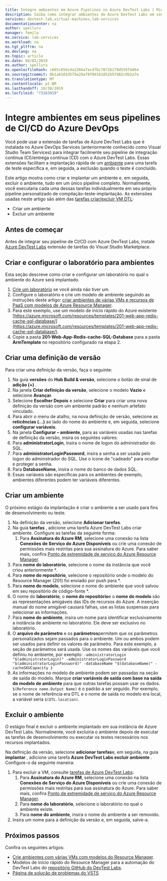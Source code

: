 ```yaml
---
title: Integre ambientes em Azure Pipelines no Azure DevTest Labs | Microsoft Docs
description: Saiba como integrar ambientes de Azure DevTest Labs em seus pipelines de CI (integração contínua) e distribuição contínua (CD) do Azure DevOps.
services: devtest-lab,virtual-machines,lab-services
documentationcenter: na
author: spelluru
manager: femila
ms.service: lab-services
ms.workload: na
ms.tgt_pltfrm: na
ms.devlang: na
ms.topic: article
ms.date: 04/02/2019
ms.author: spelluru
ms.openlocfilehash: c665c65dcda2266a7acd7bc78726179d559f4d64
ms.sourcegitcommit: 0b1a4101d575e28af0f0d161852b57d82c9b2a7e
ms.translationtype: MT
ms.contentlocale: pt-BR
ms.lasthandoff: 10/30/2019
ms.locfileid: "73163919"
---
```

# <a name="integrate-environments-into-your-azure-devops-cicd-pipelines"></a>Integre ambientes em seus pipelines de CI/CD do Azure DevOps
Você pode usar a extensão de tarefas de Azure DevTest Labs que é instalada no Azure DevOps Services (anteriormente conhecido como Visual Studio Team Services) para integrar facilmente seu pipeline de integração contínua (CI)/entrega contínua (CD) com o Azure DevTest Labs. Essas extensões facilitam a implantação rápida de um [ambiente](devtest-lab-test-env.md) para uma tarefa de teste específica e, em seguida, a exclusão quando o teste é concluído. 

Este artigo mostra como criar e implantar um ambiente e, em seguida, excluir o ambiente, tudo em um único pipeline completo. Normalmente, você executaria cada uma dessas tarefas individualmente em seu próprio pipeline personalizado de compilação-teste-implantação. As extensões usadas neste artigo são além das [tarefas criar/excluir VM DTL](devtest-lab-integrate-ci-cd-vsts.md):

- Criar um ambiente
- Excluir um ambiente

## <a name="before-you-begin"></a>Antes de começar
Antes de integrar seu pipeline de CI/CD com Azure DevTest Labs, instale [Azure DevTest Labs](https://marketplace.visualstudio.com/items?itemName=ms-azuredevtestlabs.tasks) extensão de tarefas do Visual Studio Marketplace. 

## <a name="create-and-configure-the-lab-for-environments"></a>Criar e configurar o laboratório para ambientes
Esta seção descreve como criar e configurar um laboratório no qual o ambiente do Azure será implantado.

1. [Crie um laboratório](devtest-lab-create-lab.md) se você ainda não tiver um. 
2. Configure o laboratório e crie um modelo de ambiente seguindo as instruções deste artigo: [criar ambientes de várias VMs e recursos de PaaS com modelos de Azure Resource Manager](devtest-lab-create-environment-from-arm.md).
3. Para este exemplo, use um modelo de início rápido do Azure existente [https://azure.microsoft.com/resources/templates/201-web-app-redis-cache-sql-database/](https://azure.microsoft.com/resources/templates/201-web-app-redis-cache-sql-database/).
4. Copie a pasta **201-Web-App-Redis-cache-SQL-Database** para a pasta **ArmTemplate** no repositório configurado na etapa 2.

## <a name="create-a-release-definition"></a>Criar uma definição de versão
Para criar uma definição da versão, faça o seguinte:

1.  Na guia **versões** do **Hub Build & versão**, selecione o botão de sinal de **adição (+)** .
2.  Na janela **Criar definição da versão**, selecione o modelo **Vazio** e selecione **Avançar**.
3.  Selecione **Escolher Depois** e selecione **Criar** para criar uma nova definição da versão com um ambiente padrão e nenhum artefato vinculado.
4.  Para abrir o menu de atalho, na nova definição de versão, selecione as **reticências (...)** ao lado do nome do ambiente e, em seguida, selecione **configurar variáveis**.
5.  Na janela **Configurar – ambiente**, para as variáveis usadas nas tarefas de definição da versão, insira os seguintes valores:
1.  Para **administratorLogin**, insira o nome de logon do administrador do SQL.
2.  Para **administratorLoginPassword**, insira a senha a ser usada pelo logon do administrador do SQL. Use o ícone de "cadeado" para ocultar e proteger a senha.
3.  Para **DatabaseName**, insira o nome do banco de dados SQL.
4.  Essas variáveis são específicas para os ambientes de exemplo, ambientes diferentes podem ter variáveis diferentes.

## <a name="create-an-environment"></a>Criar um ambiente
O próximo estágio da implantação é criar o ambiente a ser usado para fins de desenvolvimento ou teste.

1. Na definição da versão, selecione **Adicionar tarefas**.
2. Na guia **tarefas** , adicione uma tarefa Azure DevTest Labs criar ambiente. Configure as tarefas da seguinte forma:
    1. Para **Assinatura do Azure RM**, selecione uma conexão na lista **Conexões de Serviço do Azure Disponíveis** ou crie uma conexão de permissões mais restritas para sua assinatura do Azure. Para saber mais, confira [Ponto de extremidade de serviço do Azure Resource Manager](/azure/devops/pipelines/library/service-endpoints).
2. Para **nome do laboratório**, selecione o nome da instância que você criou anteriormente *.
3. Para **nome do repositório**, selecione o repositório onde o modelo do Resource Manager (201) foi enviado por push para *.
4. Para **nome do modelo**, selecione o nome do ambiente que você salvou em seu repositório de código-fonte *. 
5. O nome do **laboratório**, o **nome do repositório**e o **nome do modelo** são as representações amigáveis das IDs de recursos do Azure. A inserção manual do nome amigável causará falhas, use as listas suspensas para selecionar as informações.
6. Para **nome do ambiente**, insira um nome para identificar exclusivamente a instância de ambiente no laboratório.  Ele deve ser exclusivo no laboratório.
7. O **arquivo de parâmetro** e os **parâmetros**permitem que os parâmetros personalizados sejam passados para o ambiente. Um ou ambos podem ser usados para definir os valores de parâmetro. Para este exemplo, a seção de parâmetros será usada. Use os nomes das variáveis que você definiu no ambiente, por exemplo: `-administratorLogin "$(administratorLogin)" -administratorLoginPassword "$(administratorLoginPassword)" -databaseName "$(databaseName)" -cacheSKUCapacity 1`
8. As informações no modelo de ambiente podem ser passadas na seção de saída do modelo. Marque **criar variáveis de saída com base na saída do modelo de ambiente** para que outras tarefas possam usar os dados. `$(Reference name.Output Name)` é o padrão a ser seguido. Por exemplo, se o nome de referência era DTL e o nome de saída no modelo era local, a variável seria `$(DTL.location)`.

## <a name="delete-the-environment"></a>Excluir o ambiente
O estágio final é excluir o ambiente implantado em sua instância de Azure DevTest Labs. Normalmente, você excluiria o ambiente depois de executar as tarefas de desenvolvimento ou executar os testes necessários nos recursos implantados.

Na definição da versão, selecione **adicionar tarefas**e, em seguida, na guia **implantar** , adicione uma tarefa **Azure DevTest Labs excluir ambiente** . Configure-o da seguinte maneira:

1. Para excluir a VM, consulte [tarefas de Azure DevTest Labs](https://marketplace.visualstudio.com/items?itemName=ms-azuredevtestlabs.tasks):
    1. Para **Assinatura do Azure RM**, selecione uma conexão na lista **Conexões de Serviço do Azure Disponíveis** ou crie uma conexão de permissões mais restritas para sua assinatura do Azure. Para saber mais, confira [Ponto de extremidade de serviço do Azure Resource Manager](/azure/devops/pipelines/library/service-endpoints).
    2. Para **nome do laboratório**, selecione o laboratório no qual o ambiente existe.
    3. Para **nome do ambiente**, insira o nome do ambiente a ser removido.
2. Insira um nome para a definição da versão e, em seguida, salve-a.

## <a name="next-steps"></a>Próximos passos
Confira os seguintes artigos: 
- [Crie ambientes com várias VMs com modelos do Resource Manager](devtest-lab-create-environment-from-arm.md).
- Modelos de início rápido do Resource Manager para a automação do DevTest Labs do [repositório GitHub do DevTest Labs](https://github.com/Azure/azure-quickstart-templates).
- [Página de solução de problemas do VSTS](/azure/devops/pipelines/troubleshooting)

